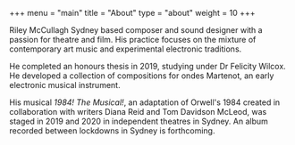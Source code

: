 +++
menu = "main"
title = "About"
type = "about"
weight = 10
+++

Riley McCullagh Sydney based composer and sound designer with a passion for theatre and film. His practice focuses on the mixture of contemporary art music and experimental electronic traditions.

He completed an honours thesis in 2019, studying under Dr Felicity Wilcox. He developed a collection of compositions for ondes Martenot, an early electronic musical instrument.

His musical *1984! The Musical!*, an adaptation of Orwell's 1984 created in collaboration with writers Diana Reid and Tom Davidson McLeod, was staged in 2019 and 2020 in independent theatres in Sydney. An album recorded between lockdowns in Sydney is forthcoming.